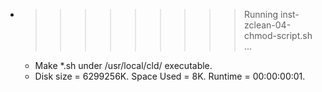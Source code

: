 * >>>>>>>>> Running inst-zclean-04-chmod-script.sh ...
  * Make *.sh under /usr/local/cld/ executable.
  * Disk size = 6299256K. Space Used = 8K. Runtime = 00:00:00:01.
